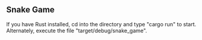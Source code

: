 ## Snake Game

If you have Rust installed, cd into the directory and type "cargo run" to start.
Alternately, execute the file "target/debug/snake_game".
